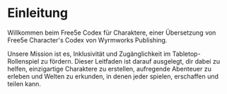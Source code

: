 # Einleitung

Willkommen beim Free5e Codex für Charaktere, einer Übersetzung von Free5e Character's Codex von Wyrmworks Publishing.

Unsere Mission ist es, Inklusivität und Zugänglichkeit im Tabletop-Rollenspiel zu fördern.
Dieser Leitfaden ist darauf ausgelegt, dir dabei zu helfen, einzigartige Charaktere zu erstellen, aufregende Abenteuer zu erleben und Welten zu erkunden, in denen jeder spielen, erschaffen und teilen kann.
